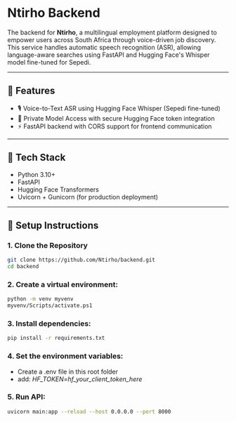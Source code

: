 # Ntirho Backend

The backend for **Ntirho**, a multilingual employment platform designed to empower users across South Africa through voice-driven job discovery. This service handles automatic speech recognition (ASR), allowing language-aware searches using FastAPI and Hugging Face's Whisper model fine-tuned for Sepedi.

---

## 🚀 Features

- 🎙️ Voice-to-Text ASR using Hugging Face Whisper (Sepedi fine-tuned)
- 🔐 Private Model Access with secure Hugging Face token integration
- ⚡ FastAPI backend with CORS support for frontend communication

---

## 🧱 Tech Stack

- Python 3.10+
- FastAPI
- Hugging Face Transformers
- Uvicorn + Gunicorn (for production deployment)

---

## 🔧 Setup Instructions

### 1. Clone the Repository

```bash
git clone https://github.com/Ntirho/backend.git
cd backend
```

### 2. Create a virtual environment:
```bash
python -m venv myvenv
myvenv/Scripts/activate.ps1
```
  
### 3. Install dependencies:
```bash
pip install -r requirements.txt
```

### 4. Set the environment variables:
- Create a .env file in this root folder
- add: *HF_TOKEN=hf_your_client_token_here*

### 5. Run API:
```bash
uvicorn main:app --reload --host 0.0.0.0 --port 8000
```
